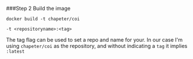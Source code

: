 
###Step 2
Build the image

```
docker build -t chapeter/coi
```

```
-t <repositoryname>:<tag>
```
The tag flag can be used to set a repo and name for your.  In our case I'm using ```chapeter/coi``` as the repository, and without indicating a ```tag``` it implies ```:latest```

